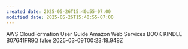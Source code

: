 ```yaml
---
created date: 2025-05-26T15:40:55-07:00
modified date: 2025-05-26T15:40:55-07:00
---
```

AWS CloudFormation
User Guide
Amazon Web Services
BOOK
KINDLE
B07641FR9Q
false
2025-03-09T00:23:18.948Z
